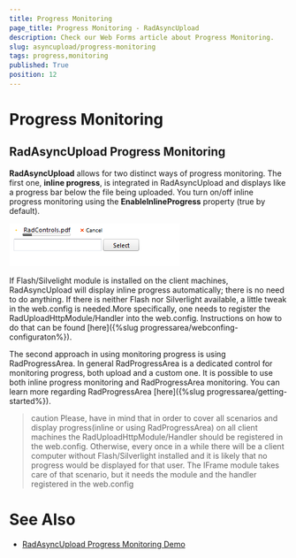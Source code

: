 ```yaml
---
title: Progress Monitoring
page_title: Progress Monitoring - RadAsyncUpload
description: Check our Web Forms article about Progress Monitoring.
slug: asyncupload/progress-monitoring
tags: progress,monitoring
published: True
position: 12
---
```


# Progress Monitoring



## RadAsyncUpload Progress Monitoring

**RadAsyncUpload** allows for two distinct ways of progress monitoring. The first one, **inline progress**, is integrated in RadAsyncUpload and displays like a progress bar below the file being uploaded. You turn on/off inline progress monitoring using the **EnableInlineProgress** property (true by default).

![Progress Monitoring](images/asyncupload_progressmonitoring.png)

If Flash/Silvelight module is installed on the client machines, RadAsyncUpload will display inline progress automatically; there is no need to do anything. If there is neither Flash nor Silverlight available, a little tweak in the web.config is needed.More specifically, one needs to register the RadUploadHttpModule/Handler into the web.config. Instructions on how to do that can be found [here]({%slug progressarea/webconfing-configuraton%}).

The second approach in using monitoring progress is using RadProgressArea. In general RadProgressArea is a dedicated control for monitoring progress, both upload and a custom one. It is possible to use both inline progress monitoring and RadProgressArea monitoring. You can learn more regarding RadProgressArea [here]({%slug progressarea/getting-started%}).

>caution Please, have in mind that in order to cover all scenarios and display progress(inline or using RadProgressArea) on all client machines the RadUploadHttpModule/Handler should be registered in the web.config. Otherwise, every once in a while there will be a client computer without Flash/Silverlight installed and it is likely that no progress would be displayed for that user. The IFrame module takes care of that scenario, but it needs the module and the handler registered in the web.config
>


# See Also

 * [RadAsyncUpload Progress Monitoring Demo](https://demos.telerik.com/aspnet-ajax/upload/examples/async/monitorprogress/defaultcs.aspx?product=asyncupload)
